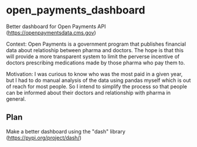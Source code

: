 # open_payments_dashboard
Better dashboard for Open Payments API (https://openpaymentsdata.cms.gov)

Context:
Open Payments is a government program that publishes financial data about relatioship between pharma and doctors.
The hope is that this will provide a more transparent system to limit the perverse incentive of doctors prescribing medications made by those pharma who pay them to.

Motivation:
I was curious to know who was the most paid in a given year, but I had to do manual analysis of the data using pandas myself which is out of reach for most people.
So I intend to simplify the process so that people can be informed about their doctors and relationship with pharma in general.

## Plan
Make a better dashboard using the "dash" library (https://pypi.org/project/dash/)
